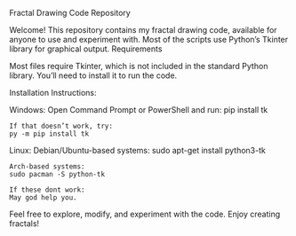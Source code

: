 Fractal Drawing Code Repository

Welcome! This repository contains my fractal drawing code, available for anyone to use and experiment with. Most of the scripts use Python’s Tkinter library for graphical output.
Requirements

Most files require Tkinter, which is not included in the standard Python library. You’ll need to install it to run the code.

Installation Instructions:

Windows:
    Open Command Prompt or PowerShell and run:
    pip install tk

    If that doesn’t work, try:
    py -m pip install tk

Linux:
    Debian/Ubuntu-based systems:
    sudo apt-get install python3-tk

    Arch-based systems:
    sudo pacman -S python-tk

    If these dont work: 
    May god help you.

Feel free to explore, modify, and experiment with the code. Enjoy creating fractals!
